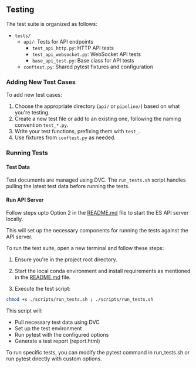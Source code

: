 ## Testing

The test suite is organized as follows:

- `tests/`
  - `api/`: Tests for API endpoints
    - `test_api_http.py`: HTTP API tests
    - `test_api_websocket.py`: WebSocket API tests
    - `base_api_test.py`: Base class for API tests
  - `conftest.py`: Shared pytest fixtures and configuration

### Adding New Test Cases

To add new test cases:

1. Choose the appropriate directory (`api/` or `pipeline/`) based on what you're testing.
2. Create a new test file or add to an existing one, following the naming convention `test_*.py`.
3. Write your test functions, prefixing them with `test_`.
4. Use fixtures from `conftest.py` as needed.

### Running Tests

#### Test Data

Test documents are managed using DVC. The `run_tests.sh` script handles pulling the latest test data before running the tests.

#### Run API Server

Follow steps upto Option 2 in the [README.md](../README.md#option-2-testing-the-pipeline-and-backend-server-api-using-curl-locally) file to start the ES API server locally.

This will set up the necessary components for running the tests against the API server.

To run the test suite, open a new terminal and follow these steps:

1. Ensure you're in the project root directory.

2. Start the local conda environment and install requirements as mentioned in the [README.md](../README.md) file.

3. Execute the test script:
```bash
chmod +x ./scripts/run_tests.sh ; ./scripts/run_tests.sh
```

This script will:

- Pull necessary test data using DVC
- Set up the test environment
- Run pytest with the configured options
- Generate a test report (report.html)

To run specific tests, you can modify the pytest command in run_tests.sh or run pytest directly with custom options.